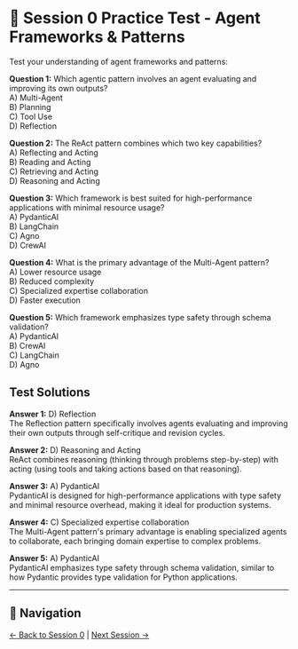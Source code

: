 # 📝 Session 0 Practice Test - Agent Frameworks & Patterns

Test your understanding of agent frameworks and patterns:

**Question 1:** Which agentic pattern involves an agent evaluating and improving its own outputs?  
A) Multi-Agent  
B) Planning  
C) Tool Use  
D) Reflection  

**Question 2:** The ReAct pattern combines which two key capabilities?  
A) Reflecting and Acting  
B) Reading and Acting  
C) Retrieving and Acting  
D) Reasoning and Acting  

**Question 3:** Which framework is best suited for high-performance applications with minimal resource usage?  
A) PydanticAI  
B) LangChain  
C) Agno  
D) CrewAI  

**Question 4:** What is the primary advantage of the Multi-Agent pattern?  
A) Lower resource usage  
B) Reduced complexity  
C) Specialized expertise collaboration  
D) Faster execution  

**Question 5:** Which framework emphasizes type safety through schema validation?  
A) PydanticAI  
B) CrewAI  
C) LangChain  
D) Agno  

## Test Solutions

**Answer 1:** D) Reflection  
The Reflection pattern specifically involves agents evaluating and improving their own outputs through self-critique and revision cycles.

**Answer 2:** D) Reasoning and Acting  
ReAct combines reasoning (thinking through problems step-by-step) with acting (using tools and taking actions based on that reasoning).

**Answer 3:** A) PydanticAI  
PydanticAI is designed for high-performance applications with type safety and minimal resource overhead, making it ideal for production systems.

**Answer 4:** C) Specialized expertise collaboration  
The Multi-Agent pattern's primary advantage is enabling specialized agents to collaborate, each bringing domain expertise to complex problems.

**Answer 5:** A) PydanticAI  
PydanticAI emphasizes type safety through schema validation, similar to how Pydantic provides type validation for Python applications.

---

## 🧭 Navigation

[← Back to Session 0](Session0_Introduction_to_Agent_Frameworks_Patterns.md) | [Next Session →](Session1_Bare_Metal_Agents.md)